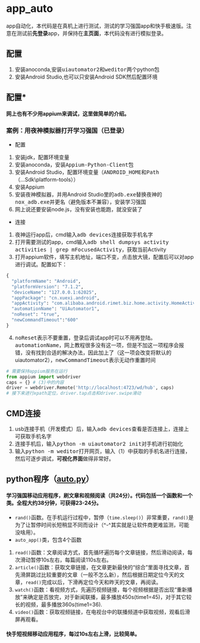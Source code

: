 # app_auto
 app自动化，本代码是在真机上进行测试，测试的学习强国app和快手极速版。注意在测试前**先登录**app，并保持在**主页面**，本代码没有进行模拟登录。

## 配置
1. 安装anoconda,安装<kbd>uiautomator2</kbd>和<kbd>weditor</kbd>两个python包
2. 安装Android Studio,也可以只安装Android SDK然后配置环境

## 配置\*
#### 网上也有不少用appium来调试，这里做简单的介绍。
### 案例：用夜神模拟器打开学习强国（已登录）
- 配置
1. 安装jdk，配置环境变量
2. 安装anoconda，安装<kbd>Appium-Python-Client</kbd>包
3. 安装Android Studio，配置环境变量（<kbd>ANDROID_HOME</kbd>和<kbd>Path</kbd>（...Sdk\platform-tools））
4. 安装Appium
5. 安装夜神模拟器，并用Android Studio里的<kbd>adb.exe</kbd>替换夜神的<kbd>nox_adb.exe</kbd>并更名（避免版本不兼容），安装学习强国
6. 网上说还要安装node.js，没有安装也能跑，就没安装了
- 连接
1. 夜神运行app后，cmd输入<kbd>adb devices</kbd>连接获取手机名字
2. 打开需要测试的app，cmd输入<kbd>adb shell dumpsys activity activities | grep mFocusedActivity</kbd>，获取当前Activity
3. 打开appium软件，填写主机地址，端口不变，点击放大镜，配置后可以对app进行调试。配置如下：
```python
{
  "platformName": "Android",
  "platformVersion": "7.1.2",
  "deviceName": "127.0.0.1:62025",
  "appPackage": "cn.xuexi.android",
  "appActivity": "com.alibaba.android.rimet.biz.home.activity.HomeActivity",
  "automationName": "UiAutomator1",
  "noReset": "true",
  "newCommandTimeout":"600"
}
```
4. <kbd>noReset</kbd>表示不要重置，登录后调试app时可以不用再登陆。<kbd>automationName</kbd>，网上教程很多没有这一项，但是不加这一项程序会报错，没有找到合适的解决办法，因此加上了（这一项会改变将默认的uiautomator2），<kbd>newCommandTimeout</kbd>表示无动作重置时间
```python
# 需要保持appium服务在运行
from appium import webdriver
caps = {} # (3)中的内容
driver = webdriver.Remote('http://localhost:4723/wd/hub', caps)
# 接下来进行xpath定位，driver.tap点击和driver.swipe滑动
```

## CMD连接
1. usb连接手机（开发模式）后，输入<kbd>adb devices</kbd>查看是否连接上，连接上可获取手机名字
2. 连接手机后，输入<kbd>python -m uiautomator2 init</kbd>对手机进行初始化
3. 输入<kbd>python -m weditor</kbd>打开网页，输入（1）中获取的手机名进行连接，然后可逐步调试，**可视化界面**做得非常好。

## python程序（[auto.py](https://github.com/Wudeyuan/app_auto/blob/master/app_auto.py)）
#### 学习强国移动应用程序，刷文章和视频阅读（共24分）。代码包括一个函数和一个类。全程大约38分钟，可获得23-24分。
- `rand()`函数。在手机运行过程中，暂停（`time.sleep()`）非常重要，`rand()`是为了让暂停时间长短稍显不同而设计（^-^其实就是让软件商更难监测，可能没啥用）。
- `auto_app()`类，包含4个函数
1. `read()`函数：文章阅读方式，首先循环遍历每个文章链接，然后滑动阅读，每次滑动暂停10s左右，每篇阅读110s左右。
2. `article()`函数：获取文章链接，在文章更新最快的“综合”里面寻找文章，首先滑屏跳过比较重要的文章（一般不怎么新），然后根据日期定位今天的文章，`read()`完成以后，下滑再定位今天和昨天的文章，再阅读。
3. `watch()`函数：看视频方式，先遍历视频链接，每个视频根据是否出现“重新播放”来确定是否放完，对于新闻联播，最多播放450s(time1=45)，对于其它较长的视频，最多播放360s(time1=36).
4. `video()`函数：获取视频链接，在电视台中的联播频道中获取视频，观看后滑屏再观看。
#### 快手短视频移动应用程序，每过10s左右上滑，比较简单。
